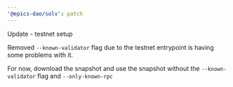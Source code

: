 ```yaml
---
'@epics-dao/solv': patch
---
```


Update - testnet setup

Removed `--known-validator` flag due to the testnet entrypoint is having some problems with it.

For now, download the snapshot and use the snapshot without the `--known-validator` flag and `--only-known-rpc`
